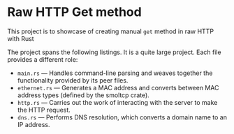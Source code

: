 # Raw HTTP Get method

This project is to showcase of creating manual `get` method in raw HTTP with Rust

The project spans the following listings. It is a quite large project. Each file provides a different role:
- `main.rs` — Handles command-line parsing and weaves together the functionality provided by its peer files.
- `ethernet.rs` — Generates a MAC address and converts between MAC address types (defined by the smoltcp crate).
- `http.rs` — Carries out the work of interacting with the server to make the HTTP request.
- `dns.rs` — Performs DNS resolution, which converts a domain name to an IP address.